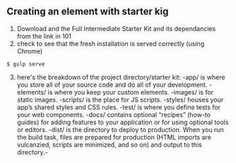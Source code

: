 ## Creating an element with starter kig

1. Download and the Full Intermediate Starter Kit and its dependancies from the link in 101
2. check to see that the fresh installation is served correctly (using Chrome)
```
$ gulp serve
```
3. here's the breakdown of the project directory/starter kit:
-app/ is where you store all of your source code and do all of your development.
-elements/ is where you keep your custom elements.
-images/ is for static images.
-scripts/ is the place for JS scripts.
-styles/ houses your app’s shared styles and CSS rules.
-test/ is where you define tests for your web components.
-docs/ contains optional “recipes” (how-to guides) for adding features to your application or for using optional tools or editors.
-dist/ is the directory to deploy to production. When you run the build task, files are prepared for production (HTML imports are vulcanzied, scripts are minimized, and so on) and output to this directory.-